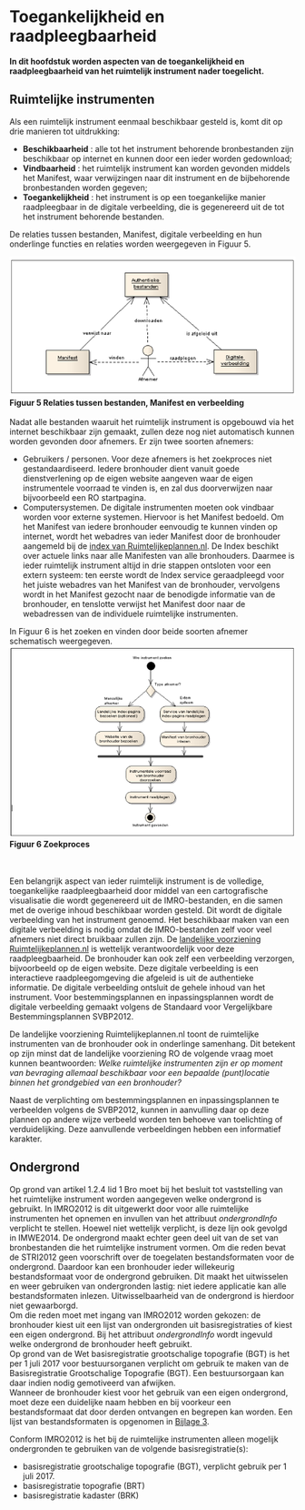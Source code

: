 # Toegankelijkheid en raadpleegbaarheid
**In dit hoofdstuk worden aspecten van de toegankelijkheid en raadpleegbaarheid
van het ruimtelijk instrument nader toegelicht.**
## Ruimtelijke instrumenten
Als een ruimtelijk instrument eenmaal beschikbaar gesteld is, komt dit op drie
manieren tot uitdrukking:  
-   **Beschikbaarheid** : alle tot het instrument behorende bronbestanden zijn
    beschikbaar op internet en kunnen door een ieder worden gedownload;
-   **Vindbaarheid** : het ruimtelijk instrument kan worden gevonden middels het
    Manifest, waar verwijzingen naar dit instrument en de bijbehorende
    bronbestanden worden gegeven;
-   **Toegankelijkheid** : het instrument is op een toegankelijke manier
    raadpleegbaar in de digitale verbeelding, die is gegenereerd uit de tot het
    instrument behorende bestanden.  

De relaties tussen bestanden, Manifest, digitale verbeelding en hun onderlinge
functies en relaties worden weergegeven in Figuur 5. 
 
![](media/22538695c7857efe5940c206e8f211b3.png)  
**Figuur 5 Relaties tussen bestanden, Manifest en verbeelding**
</br></br>
Nadat alle bestanden waaruit het ruimtelijk instrument is opgebouwd via het
internet beschikbaar zijn gemaakt, zullen deze nog niet automatisch kunnen
worden gevonden door afnemers. Er zijn twee soorten afnemers:  
-   Gebruikers / personen. Voor deze afnemers is het zoekproces niet
    gestandaardiseerd. Iedere bronhouder dient vanuit goede dienstverlening op
    de eigen website aangeven waar de eigen instrumentele voorraad te vinden is,
    en zal dus doorverwijzen naar bijvoorbeeld een RO startpagina.
-   Computersystemen. De digitale instrumenten moeten ook vindbaar worden voor
    externe systemen. Hiervoor is het Manifest bedoeld. Om het Manifest van
    iedere bronhouder eenvoudig te kunnen vinden op internet, wordt het webadres
    van ieder Manifest door de bronhouder aangemeld bij de <a href='https://www.ruimtelijkeplannen.nl/index' target='_blank'>index van Ruimtelijkeplannen.nl</a>. De Index beschikt over actuele links naar alle Manifesten van alle bronhouders. Daarmee is ieder
    ruimtelijk instrument altijd in drie stappen ontsloten voor een extern
    systeem: ten eerste wordt de Index service geraadpleegd voor het juiste
    webadres van het Manifest van de bronhouder, vervolgens wordt in het
    Manifest gezocht naar de benodigde informatie van de bronhouder, en
    tenslotte verwijst het Manifest door naar de webadressen van de individuele
    ruimtelijke instrumenten.  


In Figuur 6 is het zoeken en vinden door beide soorten afnemer schematisch
weergegeven.  
![](media/d021490674f0f3d3973e42d752c8ea00.png)  
**Figuur 6 Zoekproces**  
</br></br>

Een belangrijk aspect van ieder ruimtelijk instrument is de volledige,
toegankelijke raadpleegbaarheid door middel van een cartografische visualisatie
die wordt gegenereerd uit de IMRO-bestanden, en die samen met de overige
inhoud beschikbaar worden gesteld. Dit wordt de digitale verbeelding van het
instrument genoemd. Het beschikbaar maken van een digitale verbeelding is nodig
omdat de IMRO-bestanden zelf voor veel afnemers niet direct bruikbaar
zullen zijn. De <a href='https://www.ruimtelijkeplannen.nl/' target='_blank'>landelijke voorziening Ruimtelijkeplannen.nl</a> is wettelijk verantwoordelijk
voor deze raadpleegbaarheid. De bronhouder kan ook zelf een verbeelding
verzorgen, bijvoorbeeld op de eigen website. Deze digitale verbeelding is een
interactieve raadpleegomgeving die afgeleid is uit de authentieke informatie. De
digitale verbeelding ontsluit de gehele inhoud van het instrument. Voor
bestemmingsplannen en inpassingsplannen wordt de digitale verbeelding gemaakt
volgens de Standaard voor Vergelijkbare Bestemmingsplannen SVBP2012.

De landelijke voorziening Ruimtelijkeplannen.nl toont de ruimtelijke instrumenten van de bronhouder
ook in onderlinge samenhang. Dit betekent op zijn minst dat de landelijke
voorziening RO de volgende vraag moet kunnen beantwoorden: *Welke ruimtelijke
instrumenten zijn er op moment van bevraging allemaal beschikbaar voor een
bepaalde (punt)locatie binnen het grondgebied van een bronhouder?*  

Naast de verplichting om bestemmingsplannen en inpassingsplannen te verbeelden
volgens de SVBP2012, kunnen in aanvulling daar op deze plannen op andere wijze
verbeeld worden ten behoeve van toelichting of verduidelijking. Deze aanvullende
verbeeldingen hebben een informatief karakter.

## Ondergrond
Op grond van artikel 1.2.4 lid 1 Bro moet bij het besluit tot vaststelling van
het ruimtelijke instrument worden aangegeven welke ondergrond is gebruikt. In
IMRO2012 is dit uitgewerkt door voor alle ruimtelijke instrumenten het opnemen
en invullen van het attribuut *ondergrondInfo* verplicht te stellen. Hoewel niet
wettelijk verplicht, is deze lijn ook gevolgd in IMWE2014. De ondergrond maakt
echter geen deel uit van de set van bronbestanden die het ruimtelijke instrument
vormen. Om die reden bevat de STRI2012 geen voorschrift over de toegelaten
bestandsformaten voor de ondergrond. Daardoor kan een bronhouder ieder
willekeurig bestandsformaat voor de ondergrond gebruiken. Dit maakt het
uitwisselen en weer gebruiken van ondergronden lastig: niet iedere applicatie
kan alle bestandsformaten inlezen. Uitwisselbaarheid van de ondergrond is
hierdoor niet gewaarborgd.  
Om die reden moet met ingang van IMRO2012 worden gekozen: de bronhouder kiest
uit een lijst van ondergronden uit basisregistraties of kiest een eigen
ondergrond. Bij het attribuut *ondergrondInfo* wordt ingevuld welke ondergrond
de bronhouder heeft gebruikt.  
Op grond van de Wet basisregistratie grootschalige topografie (BGT) is het per 1
juli 2017 voor bestuursorganen verplicht om gebruik te maken van de
Basisregistratie Grootschalige Topografie (BGT). Een bestuursorgaan kan daar
indien nodig gemotiveerd van afwijken.  
Wanneer de bronhouder kiest voor het gebruik van een eigen ondergrond, moet deze
een duidelijke naam hebben en bij voorkeur een bestandsformaat dat door derden
ontvangen en begrepen kan worden. Een lijst van bestandsformaten is opgenomen in
[Bijlage 3](#B03).  

Conform IMRO2012 is het bij de ruimtelijke instrumenten alleen mogelijk
ondergronden te gebruiken van de volgende basisregistratie(s):  
-   basisregistratie grootschalige topografie (BGT), verplicht gebruik per 1
    juli 2017.
-   basisregistratie topografie (BRT)
-   basisregistratie kadaster (BRK)
